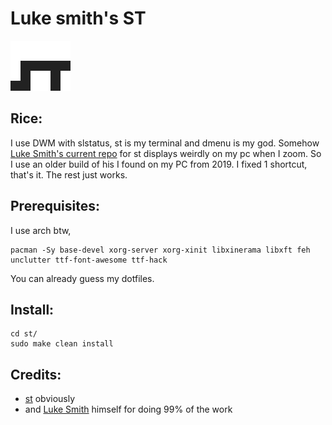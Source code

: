 # Luke smith's ST

![ST logo](st.svg)

## Rice:
I use DWM with slstatus, st is my terminal and dmenu is my god.
Somehow [Luke Smith's current repo](https://github.com/LukeSmithxyz/st/) for st displays weirdly on my pc when I zoom.
So I use an older build of his I found on my PC from 2019. I fixed 1 shortcut, that's it. The rest just works.

## Prerequisites:
I use arch btw,
```
pacman -Sy base-devel xorg-server xorg-xinit libxinerama libxft feh unclutter ttf-font-awesome ttf-hack
```
You can already guess my dotfiles.

## Install:
```
cd st/
sudo make clean install
```

## Credits:

- [st](https://st.suckless.org/) obviously
- and [Luke Smith](https://lukesmith.xyz/donate/) himself for doing 99% of the work
